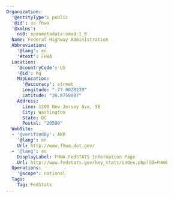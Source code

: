 ```yaml
---
Organization:
  '@entityType': public
  '@id': us-fhwa
  '@xmlns':
    ns0: openmetadata:omad:1_0
  Name: Federal Highway Administration
  Abbreviation:
    '@lang': en
    '#text': FHWA
  Location:
    '@countryCode': US
    '@id': hq
    MapLocation:
      '@accuracy': street
      Longitude: "-77.0028239"
      Latitude: "38.8758887"
    Address:
      Line: 1200 New Jersey Ave, SE
      City: Washington
      State: DC
      Postal: "20590"
  WebSite:
  - '@verifiedBy': AKR
    '@lang': en
    Url: http://www.fhwa.dot.gov/
  - '@lang': en
    DisplayLabel: FHWA FedSTATS Information Page
    Url: http://www.fedstats.gov/key_stats/index.php?id=FHWA
  Operations:
    '@scope': national
  Tags:
    Tag: FedStats
...
```

